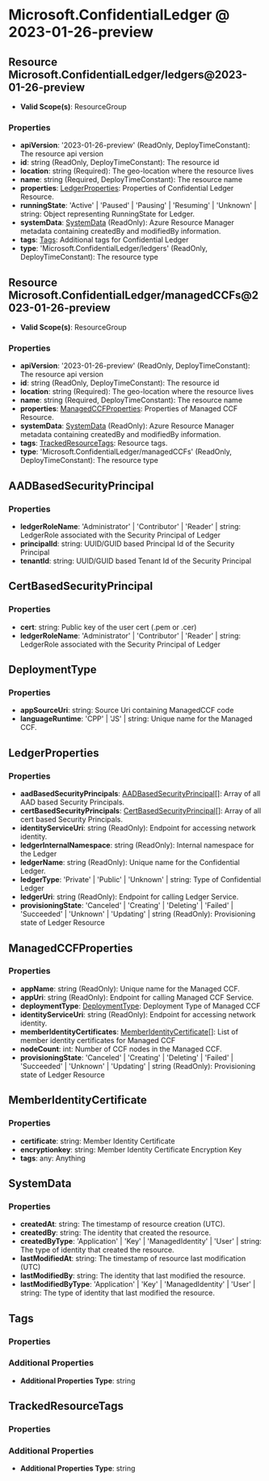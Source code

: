 # Microsoft.ConfidentialLedger @ 2023-01-26-preview

## Resource Microsoft.ConfidentialLedger/ledgers@2023-01-26-preview
* **Valid Scope(s)**: ResourceGroup
### Properties
* **apiVersion**: '2023-01-26-preview' (ReadOnly, DeployTimeConstant): The resource api version
* **id**: string (ReadOnly, DeployTimeConstant): The resource id
* **location**: string (Required): The geo-location where the resource lives
* **name**: string (Required, DeployTimeConstant): The resource name
* **properties**: [LedgerProperties](#ledgerproperties): Properties of Confidential Ledger Resource.
* **runningState**: 'Active' | 'Paused' | 'Pausing' | 'Resuming' | 'Unknown' | string: Object representing RunningState for Ledger.
* **systemData**: [SystemData](#systemdata) (ReadOnly): Azure Resource Manager metadata containing createdBy and modifiedBy information.
* **tags**: [Tags](#tags): Additional tags for Confidential Ledger
* **type**: 'Microsoft.ConfidentialLedger/ledgers' (ReadOnly, DeployTimeConstant): The resource type

## Resource Microsoft.ConfidentialLedger/managedCCFs@2023-01-26-preview
* **Valid Scope(s)**: ResourceGroup
### Properties
* **apiVersion**: '2023-01-26-preview' (ReadOnly, DeployTimeConstant): The resource api version
* **id**: string (ReadOnly, DeployTimeConstant): The resource id
* **location**: string (Required): The geo-location where the resource lives
* **name**: string (Required, DeployTimeConstant): The resource name
* **properties**: [ManagedCCFProperties](#managedccfproperties): Properties of Managed CCF Resource.
* **systemData**: [SystemData](#systemdata) (ReadOnly): Azure Resource Manager metadata containing createdBy and modifiedBy information.
* **tags**: [TrackedResourceTags](#trackedresourcetags): Resource tags.
* **type**: 'Microsoft.ConfidentialLedger/managedCCFs' (ReadOnly, DeployTimeConstant): The resource type

## AADBasedSecurityPrincipal
### Properties
* **ledgerRoleName**: 'Administrator' | 'Contributor' | 'Reader' | string: LedgerRole associated with the Security Principal of Ledger
* **principalId**: string: UUID/GUID based Principal Id of the Security Principal
* **tenantId**: string: UUID/GUID based Tenant Id of the Security Principal

## CertBasedSecurityPrincipal
### Properties
* **cert**: string: Public key of the user cert (.pem or .cer)
* **ledgerRoleName**: 'Administrator' | 'Contributor' | 'Reader' | string: LedgerRole associated with the Security Principal of Ledger

## DeploymentType
### Properties
* **appSourceUri**: string: Source Uri containing ManagedCCF code
* **languageRuntime**: 'CPP' | 'JS' | string: Unique name for the Managed CCF.

## LedgerProperties
### Properties
* **aadBasedSecurityPrincipals**: [AADBasedSecurityPrincipal](#aadbasedsecurityprincipal)[]: Array of all AAD based Security Principals.
* **certBasedSecurityPrincipals**: [CertBasedSecurityPrincipal](#certbasedsecurityprincipal)[]: Array of all cert based Security Principals.
* **identityServiceUri**: string (ReadOnly): Endpoint for accessing network identity.
* **ledgerInternalNamespace**: string (ReadOnly): Internal namespace for the Ledger
* **ledgerName**: string (ReadOnly): Unique name for the Confidential Ledger.
* **ledgerType**: 'Private' | 'Public' | 'Unknown' | string: Type of Confidential Ledger
* **ledgerUri**: string (ReadOnly): Endpoint for calling Ledger Service.
* **provisioningState**: 'Canceled' | 'Creating' | 'Deleting' | 'Failed' | 'Succeeded' | 'Unknown' | 'Updating' | string (ReadOnly): Provisioning state of Ledger Resource

## ManagedCCFProperties
### Properties
* **appName**: string (ReadOnly): Unique name for the Managed CCF.
* **appUri**: string (ReadOnly): Endpoint for calling Managed CCF Service.
* **deploymentType**: [DeploymentType](#deploymenttype): Deployment Type of Managed CCF
* **identityServiceUri**: string (ReadOnly): Endpoint for accessing network identity.
* **memberIdentityCertificates**: [MemberIdentityCertificate](#memberidentitycertificate)[]: List of member identity certificates for  Managed CCF
* **nodeCount**: int: Number of CCF nodes in the Managed CCF.
* **provisioningState**: 'Canceled' | 'Creating' | 'Deleting' | 'Failed' | 'Succeeded' | 'Unknown' | 'Updating' | string (ReadOnly): Provisioning state of Ledger Resource

## MemberIdentityCertificate
### Properties
* **certificate**: string: Member Identity Certificate
* **encryptionkey**: string: Member Identity Certificate Encryption Key
* **tags**: any: Anything

## SystemData
### Properties
* **createdAt**: string: The timestamp of resource creation (UTC).
* **createdBy**: string: The identity that created the resource.
* **createdByType**: 'Application' | 'Key' | 'ManagedIdentity' | 'User' | string: The type of identity that created the resource.
* **lastModifiedAt**: string: The timestamp of resource last modification (UTC)
* **lastModifiedBy**: string: The identity that last modified the resource.
* **lastModifiedByType**: 'Application' | 'Key' | 'ManagedIdentity' | 'User' | string: The type of identity that last modified the resource.

## Tags
### Properties
### Additional Properties
* **Additional Properties Type**: string

## TrackedResourceTags
### Properties
### Additional Properties
* **Additional Properties Type**: string

